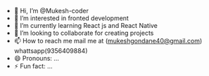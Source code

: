 - 👋 Hi, I’m @Mukesh-coder
- 👀 I’m interested in fronted development
- 🌱 I’m currently learning React js and React Native 
- 💞️ I’m looking to collaborate for creating projects
- 📫 How to reach me mail me at (mukeshgondane40@gmail.com) whattsapp(9356409884)
- 😄 Pronouns: ...
- ⚡ Fun fact: ...

<!---
Mukesh-coder/Mukesh-coder is a ✨ special ✨ repository because its `README.md` (this file) appears on your GitHub profile.
You can click the Preview link to take a look at your changes.
--->
